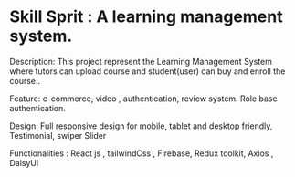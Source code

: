 # Skill Sprit : A learning management system.

Description: This project represent the Learning Management System where tutors can upload course and student(user) can buy and enroll the course..

Feature: e-commerce, video , authentication, review system. Role base authentication.

Design: Full responsive design for mobile, tablet and desktop friendly, Testimonial, swiper Slider 

Functionalities : React js , tailwindCss , Firebase, Redux toolkit, Axios , DaisyUi 